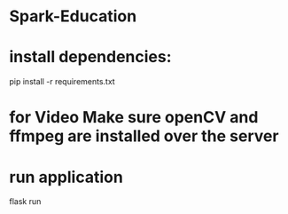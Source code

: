 ﻿# Spark-Education

# install dependencies:
pip install -r requirements.txt

# for Video Make sure openCV and ffmpeg are installed over the server

# run application
flask run
